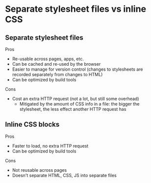 # Separate stylesheet files vs inline CSS

## Separate stylesheet files

Pros
- Re-usable across pages, apps, etc.
- Can be cached and re-used by the browser
- Easier to manage for version control (changes to stylesheets are recorded separately from changes to HTML)
- Can be optimized by build tools

Cons
- Cost an extra HTTP request (not a lot, but still some overhead)
	- Mitigated by the amount of CSS info in a file: the bigger the stylesheet, the less effect another HTTP request has

## Inline CSS blocks

Pros
- Faster to load, no extra HTTP request
- Can be optimized by build tools

Cons
- Not reusable across pages
- Doesn't separate HTML, CSS, JS into separate files